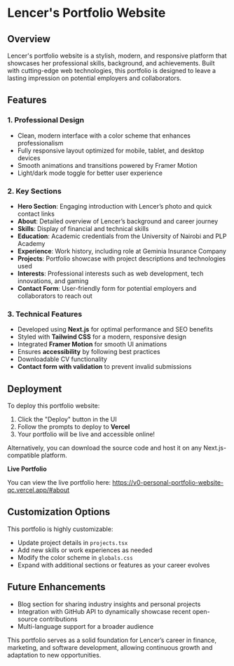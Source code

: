 # Lencer's Portfolio Website

## Overview
Lencer's portfolio website is a stylish, modern, and responsive platform that showcases her professional skills, background, and achievements. Built with cutting-edge web technologies, this portfolio is designed to leave a lasting impression on potential employers and collaborators.

## Features

### 1. Professional Design
- Clean, modern interface with a color scheme that enhances professionalism
- Fully responsive layout optimized for mobile, tablet, and desktop devices
- Smooth animations and transitions powered by Framer Motion
- Light/dark mode toggle for better user experience

### 2. Key Sections
- **Hero Section**: Engaging introduction with Lencer’s photo and quick contact links
- **About**: Detailed overview of Lencer’s background and career journey
- **Skills**: Display of financial and technical skills
- **Education**: Academic credentials from the University of Nairobi and PLP Academy
- **Experience**: Work history, including role at Geminia Insurance Company
- **Projects**: Portfolio showcase with project descriptions and technologies used
- **Interests**: Professional interests such as web development, tech innovations, and gaming
- **Contact Form**: User-friendly form for potential employers and collaborators to reach out

### 3. Technical Features
- Developed using **Next.js** for optimal performance and SEO benefits
- Styled with **Tailwind CSS** for a modern, responsive design
- Integrated **Framer Motion** for smooth UI animations
- Ensures **accessibility** by following best practices
- Downloadable CV functionality
- **Contact form with validation** to prevent invalid submissions

## Deployment
To deploy this portfolio website:

1. Click the "Deploy" button in the UI
2. Follow the prompts to deploy to **Vercel**
3. Your portfolio will be live and accessible online!

Alternatively, you can download the source code and host it on any Next.js-compatible platform.

**Live Portfolio**

You can view the live portfolio here: https://v0-personal-portfolio-website-qc.vercel.app/#about

## Customization Options
This portfolio is highly customizable:
- Update project details in `projects.tsx`
- Add new skills or work experiences as needed
- Modify the color scheme in `globals.css`
- Expand with additional sections or features as your career evolves

## Future Enhancements
- Blog section for sharing industry insights and personal projects
- Integration with GitHub API to dynamically showcase recent open-source contributions
- Multi-language support for a broader audience

This portfolio serves as a solid foundation for Lencer’s career in finance, marketing, and software development, allowing continuous growth and adaptation to new opportunities.

